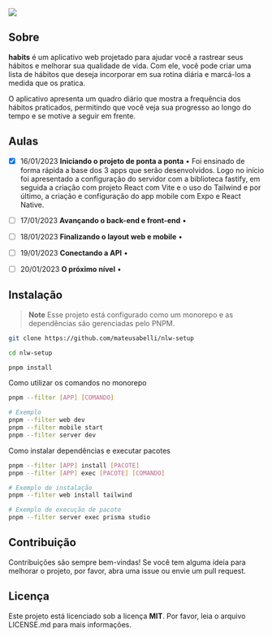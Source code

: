 ![](./.github/banner1.png)

## Sobre

**habits** é um aplicativo web projetado para ajudar você a rastrear seus hábitos e melhorar sua qualidade de vida. Com ele, você pode criar uma lista de hábitos que deseja incorporar em sua rotina diária e marcá-los a medida que os pratica.

O aplicativo apresenta um quadro diário que mostra a frequência dos hábitos praticados, permitindo que você veja sua progresso ao longo do tempo e se motive a seguir em frente.

## Aulas

- [x] 16/01/2023 **Iniciando o projeto de ponta a ponta** • Foi ensinado de forma rápida a base dos 3 apps que serão desenvolvidos. Logo no início foi apresentado a configuração do servidor com a biblioteca fastify, em seguida a criação com projeto React com Vite e o uso do Tailwind e por último, a criação e configuração do app mobile com Expo e React Native.

- [ ] 17/01/2023 **Avançando o back-end e front-end** •

- [ ] 18/01/2023 **Finalizando o layout web e mobile** •

- [ ] 19/01/2023 **Conectando a API** •

- [ ] 20/01/2023 **O próximo nível** •

## Instalação

> **Note**
> Esse projeto está configurado como um monorepo e as dependências são gerenciadas pelo PNPM.

```bash
git clone https://github.com/mateusabelli/nlw-setup

cd nlw-setup

pnpm install
```

Como utilizar os comandos no monorepo

```bash
pnpm --filter [APP] [COMANDO]

# Exemplo
pnpm --filter web dev
pnpm --filter mobile start
pnpm --filter server dev
```

Como instalar dependências e executar pacotes

```bash
pnpm --filter [APP] install [PACOTE]
pnpm --filter [APP] exec [PACOTE] [COMANDO]

# Exemplo de instalação
pnpm --filter web install tailwind

# Exemplo de execução de pacote
pnpm --filter server exec prisma studio
```

## Contribuição

Contribuições são sempre bem-vindas! Se você tem alguma ideia para melhorar o projeto, por favor, abra uma issue ou envie um pull request.

## Licença

Este projeto está licenciado sob a licença **MIT**. Por favor, leia o arquivo LICENSE.md para mais informações.
